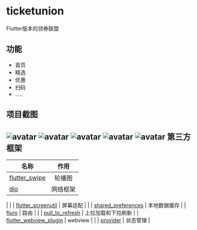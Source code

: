 ticketunion
==========
Flutter版本的领券联盟


功能
----------
* 首页<br>
* 精选<br>
* 优惠<br>
* 扫码<br>
* .....<br>

项目截图
------------------
![avatar](/screenshots/1.jpg)
![avatar](/screenshots/2.jpg)
![avatar](/screenshots/3.jpg)
![avatar](/screenshots/4.jpg)
![avatar](/screenshots/5.jpg)
第三方框架
-----------------
| 名称        | 作用         |
| ------------- |:-------------:|
|  [flutter_swipe](https://github.com/best-flutter/flutter_swiper)     |轮播图 |
|  [dio](https://github.com/flutterchina/dio)  | 网络框架      |
|
|
|  [flutter_screenutil](https://pub.dev/packages/flutter_screenutil)   | 屏幕适配    |
|
|  [shared_preferences](https://pub.dev/packages/shared_preferences)   | 本地数据缓存    |
|  [fluro](https://pub.dev/packages/fluro)   |  路由   |
|
|  [pull_to_refresh](https://pub.dev/packages/pull_to_refresh)   |  上拉加载和下拉刷新   |
|  [flutter_webview_plugin](https://pub.dev/packages/flutter_webview_plugin)   |  webview   |
|
|  [provider](https://pub.dev/packages/provider)   |  状态管理   |






